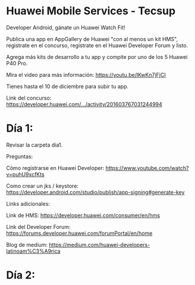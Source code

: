 # Huawei Mobile Services - Tecsup

Developer Android, gánate un Huawei Watch Fit!

Publica una app en AppGallery de Huawei "con al menos un kit HMS",
registrate en el concurso, registrate en el Huawei Developer Forum y listo.

Agrega más kits de desarrollo a tu app y compite por uno de los 5 Huawei P40 Pro.

Mira el video para más información: https://youtu.be/lKwKn7jFjCI

Tienes hasta el 10 de diciembre para subir tu app.

Link del concurso: https://developer.huawei.com/.../activity/201603767031244994



# Día 1:

Revisar la carpeta dia1.

Preguntas:

Cómo registrarse en Huawei Developer: https://www.youtube.com/watch?v=puhU9xcfKts 

Como crear un jks / keystore: https://developer.android.com/studio/publish/app-signing#generate-key

Links adicionales:

Link de HMS: https://developer.huawei.com/consumer/en/hms

Link del Developer Forum: https://forums.developer.huawei.com/forumPortal/en/home

Blog de medium: https://medium.com/huawei-developers-latinoam%C3%A9rica


# Día 2:
